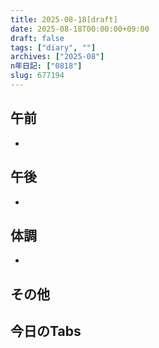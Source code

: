 ```yaml
---
title: 2025-08-18[draft]
date: 2025-08-18T00:00:00+09:00
draft: false
tags: ["diary", ""]
archives: ["2025-08"]
n年日記: ["0818"]
slug: 677194
---
```

## 午前
- 
## 午後
- 
## 体調
- 
## その他
## 今日のTabs